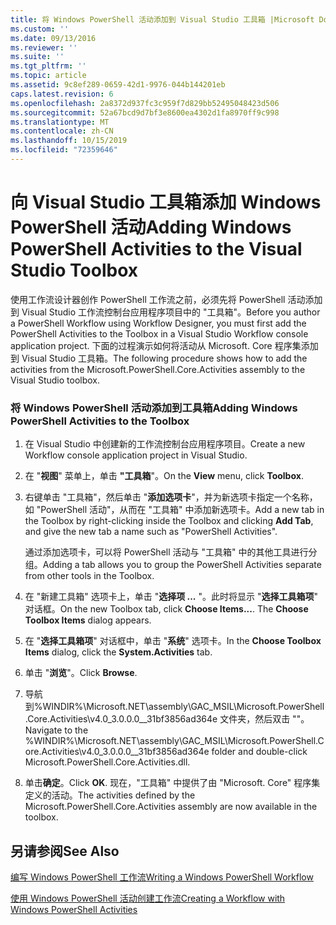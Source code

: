 ```yaml
---
title: 将 Windows PowerShell 活动添加到 Visual Studio 工具箱 |Microsoft Docs
ms.custom: ''
ms.date: 09/13/2016
ms.reviewer: ''
ms.suite: ''
ms.tgt_pltfrm: ''
ms.topic: article
ms.assetid: 9c8ef289-0659-42d1-9976-044b144201eb
caps.latest.revision: 6
ms.openlocfilehash: 2a8372d937fc3c959f7d829bb52495048423d506
ms.sourcegitcommit: 52a67bcd9d7bf3e8600ea4302d1fa8970ff9c998
ms.translationtype: MT
ms.contentlocale: zh-CN
ms.lasthandoff: 10/15/2019
ms.locfileid: "72359646"
---
```

# <a name="adding-windows-powershell-activities-to-the-visual-studio-toolbox"></a><span data-ttu-id="4f034-102">向 Visual Studio 工具箱添加 Windows PowerShell 活动</span><span class="sxs-lookup"><span data-stu-id="4f034-102">Adding Windows PowerShell Activities to the Visual Studio Toolbox</span></span>

<span data-ttu-id="4f034-103">使用工作流设计器创作 PowerShell 工作流之前，必须先将 PowerShell 活动添加到 Visual Studio 工作流控制台应用程序项目中的 "工具箱"。</span><span class="sxs-lookup"><span data-stu-id="4f034-103">Before you author a PowerShell Workflow using Workflow Designer, you must first add the PowerShell Activities to the Toolbox in a Visual Studio Workflow console application project.</span></span> <span data-ttu-id="4f034-104">下面的过程演示如何将活动从 Microsoft. Core 程序集添加到 Visual Studio 工具箱。</span><span class="sxs-lookup"><span data-stu-id="4f034-104">The following procedure shows how to add the activities from the Microsoft.PowerShell.Core.Activities assembly to the Visual Studio toolbox.</span></span>

### <a name="adding-windows-powershell-activities-to-the-toolbox"></a><span data-ttu-id="4f034-105">将 Windows PowerShell 活动添加到工具箱</span><span class="sxs-lookup"><span data-stu-id="4f034-105">Adding Windows PowerShell Activities to the Toolbox</span></span>

1. <span data-ttu-id="4f034-106">在 Visual Studio 中创建新的工作流控制台应用程序项目。</span><span class="sxs-lookup"><span data-stu-id="4f034-106">Create a new Workflow console application project in Visual Studio.</span></span>

2. <span data-ttu-id="4f034-107">在 "**视图**" 菜单上，单击 **"工具箱**"。</span><span class="sxs-lookup"><span data-stu-id="4f034-107">On the **View** menu, click **Toolbox**.</span></span>

3. <span data-ttu-id="4f034-108">右键单击 "工具箱"，然后单击 "**添加选项卡**"，并为新选项卡指定一个名称，如 "PowerShell 活动"，从而在 "工具箱" 中添加新选项卡。</span><span class="sxs-lookup"><span data-stu-id="4f034-108">Add a new tab in the Toolbox by right-clicking inside the Toolbox and clicking **Add Tab**, and give the new tab a name such as "PowerShell Activities".</span></span>

   <span data-ttu-id="4f034-109">通过添加选项卡，可以将 PowerShell 活动与 "工具箱" 中的其他工具进行分组。</span><span class="sxs-lookup"><span data-stu-id="4f034-109">Adding a tab allows you to group the PowerShell Activities separate from other tools in the Toolbox.</span></span>

4. <span data-ttu-id="4f034-110">在 "新建工具箱" 选项卡上，单击 "**选择项 ...** "。此时将显示 "**选择工具箱项**" 对话框。</span><span class="sxs-lookup"><span data-stu-id="4f034-110">On the new Toolbox tab, click **Choose Items...**. The **Choose Toolbox Items** dialog appears.</span></span>

5. <span data-ttu-id="4f034-111">在 "**选择工具箱项**" 对话框中，单击 "**系统**" 选项卡。</span><span class="sxs-lookup"><span data-stu-id="4f034-111">In the **Choose Toolbox Items** dialog, click the **System.Activities** tab.</span></span>

6. <span data-ttu-id="4f034-112">单击 "**浏览**"。</span><span class="sxs-lookup"><span data-stu-id="4f034-112">Click **Browse**.</span></span>

7. <span data-ttu-id="4f034-113">导航到%WINDIR%\Microsoft.NET\assembly\GAC_MSIL\Microsoft.PowerShell.Core.Activities\v4.0_3.0.0.0__31bf3856ad364e 文件夹，然后双击 ""。</span><span class="sxs-lookup"><span data-stu-id="4f034-113">Navigate to the %WINDIR%\Microsoft.NET\assembly\GAC_MSIL\Microsoft.PowerShell.Core.Activities\v4.0_3.0.0.0__31bf3856ad364e folder and double-click Microsoft.PowerShell.Core.Activities.dll.</span></span>

8. <span data-ttu-id="4f034-114">单击**确定**。</span><span class="sxs-lookup"><span data-stu-id="4f034-114">Click **OK**.</span></span> <span data-ttu-id="4f034-115">现在，"工具箱" 中提供了由 "Microsoft. Core" 程序集定义的活动。</span><span class="sxs-lookup"><span data-stu-id="4f034-115">The activities defined by the Microsoft.PowerShell.Core.Activities assembly are now available in the toolbox.</span></span>

## <a name="see-also"></a><span data-ttu-id="4f034-116">另请参阅</span><span class="sxs-lookup"><span data-stu-id="4f034-116">See Also</span></span>

[<span data-ttu-id="4f034-117">编写 Windows PowerShell 工作流</span><span class="sxs-lookup"><span data-stu-id="4f034-117">Writing a Windows PowerShell Workflow</span></span>](./writing-a-windows-powershell-workflow.md)

[<span data-ttu-id="4f034-118">使用 Windows PowerShell 活动创建工作流</span><span class="sxs-lookup"><span data-stu-id="4f034-118">Creating a Workflow with Windows PowerShell Activities</span></span>](./creating-a-workflow-with-windows-powershell-activities.md)